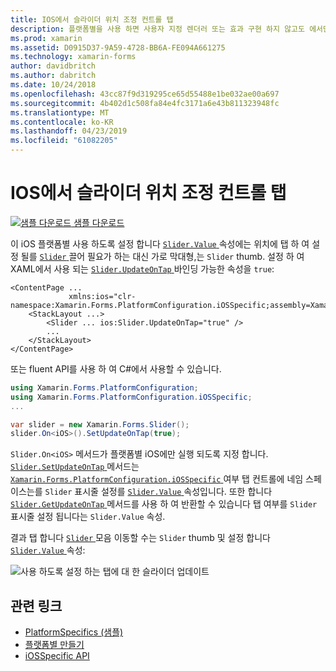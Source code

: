 ```yaml
---
title: IOS에서 슬라이더 위치 조정 컨트롤 탭
description: 플랫폼별을 사용 하면 사용자 지정 렌더러 또는 효과 구현 하지 않고도 에서만 특정 플랫폼에서 사용할 수 있는 기능을 사용할 수 있습니다. 이 문서에서는 Slider.Value 속성 슬라이더 막대를 탭 하 여 설정할 수 있도록 하는 iOS 플랫폼 전용을 사용 하는 방법을 설명 합니다.
ms.prod: xamarin
ms.assetid: D0915D37-9A59-4728-BB6A-FE094A661275
ms.technology: xamarin-forms
author: davidbritch
ms.author: dabritch
ms.date: 10/24/2018
ms.openlocfilehash: 43cc87f9d319295ce65d55488e1be032ae00a697
ms.sourcegitcommit: 4b402d1c508fa84e4fc3171a6e43b811323948fc
ms.translationtype: MT
ms.contentlocale: ko-KR
ms.lasthandoff: 04/23/2019
ms.locfileid: "61082205"
---
```

# <a name="slider-thumb-tap-on-ios"></a>IOS에서 슬라이더 위치 조정 컨트롤 탭

[![샘플 다운로드](~/media/shared/download.png) 샘플 다운로드](https://developer.xamarin.com/samples/xamarin-forms/userinterface/platformspecifics/)

이 iOS 플랫폼별 사용 하도록 설정 합니다 [ `Slider.Value` ](xref:Xamarin.Forms.Slider.Value) 속성에는 위치에 탭 하 여 설정 될를 [ `Slider` ](xref:Xamarin.Forms.Slider) 끌어 필요가 하는 대신 가로 막대형,는 `Slider` thumb. 설정 하 여 XAML에서 사용 되는 [ `Slider.UpdateOnTap` ](xref:Xamarin.Forms.PlatformConfiguration.iOSSpecific.Slider.UpdateOnTapProperty) 바인딩 가능한 속성을 `true`:

```xaml
<ContentPage ...
             xmlns:ios="clr-namespace:Xamarin.Forms.PlatformConfiguration.iOSSpecific;assembly=Xamarin.Forms.Core">
    <StackLayout ...>
        <Slider ... ios:Slider.UpdateOnTap="true" />
        ...
    </StackLayout>
</ContentPage>
```

또는 fluent API를 사용 하 여 C#에서 사용할 수 있습니다.

```csharp
using Xamarin.Forms.PlatformConfiguration;
using Xamarin.Forms.PlatformConfiguration.iOSSpecific;
...

var slider = new Xamarin.Forms.Slider();
slider.On<iOS>().SetUpdateOnTap(true);
```

`Slider.On<iOS>` 메서드가 플랫폼별 iOS에만 실행 되도록 지정 합니다. [ `Slider.SetUpdateOnTap` ](xref:Xamarin.Forms.PlatformConfiguration.iOSSpecific.Slider.SetUpdateOnTap(Xamarin.Forms.IPlatformElementConfiguration{Xamarin.Forms.PlatformConfiguration.iOS,Xamarin.Forms.Slider},System.Boolean)) 메서드는 [ `Xamarin.Forms.PlatformConfiguration.iOSSpecific` ](xref:Xamarin.Forms.PlatformConfiguration.iOSSpecific) 여부 탭 컨트롤에 네임 스페이스는를 `Slider` 표시줄 설정를 [ `Slider.Value` ](xref:Xamarin.Forms.Slider.Value) 속성입니다. 또한 합니다 [ `Slider.GetUpdateOnTap` ](xref:Xamarin.Forms.PlatformConfiguration.iOSSpecific.Slider.GetUpdateOnTap(Xamarin.Forms.IPlatformElementConfiguration{Xamarin.Forms.PlatformConfiguration.iOS,Xamarin.Forms.Slider})) 메서드를 사용 하 여 반환할 수 있습니다 탭 여부를 `Slider` 표시줄 설정 됩니다는 `Slider.Value` 속성.

결과 탭 합니다 [ `Slider` ](xref:Xamarin.Forms.Slider) 모음 이동할 수는 `Slider` thumb 및 설정 합니다 [ `Slider.Value` ](xref:Xamarin.Forms.Slider.Value) 속성:

![](slider-thumb-images/slider-updateontap.png "사용 하도록 설정 하는 탭에 대 한 슬라이더 업데이트")

## <a name="related-links"></a>관련 링크

- [PlatformSpecifics (샘플)](https://developer.xamarin.com/samples/xamarin-forms/userinterface/platformspecifics/)
- [플랫폼별 만들기](~/xamarin-forms/platform/platform-specifics/index.md#creating-platform-specifics)
- [iOSSpecific API](xref:Xamarin.Forms.PlatformConfiguration.iOSSpecific)

